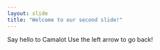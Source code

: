 ```yaml
---
layout: slide
title: "Welcome to our second slide!"
---
```

Say hello to Camalot
Use the left arrow to go back!
